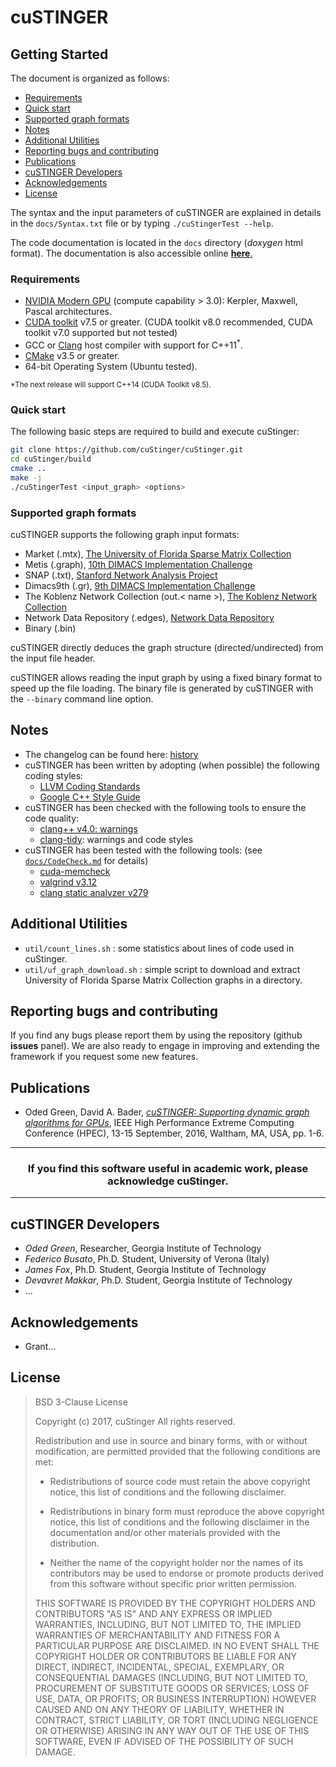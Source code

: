 # cuSTINGER #

## Getting Started ##

The document is organized as follows:

* [Requirements](#requirements)
* [Quick start](#quick-start)
* [Supported graph formats](#Supported-graph-formats)
* [Notes](#Notes)
* [Additional Utilities]()
* [Reporting bugs and contributing]()
* [Publications]()
* [cuSTINGER Developers]()
* [Acknowledgements]()
* [License]()

The syntax and the input parameters of cuSTINGER are explained in details in the
 `docs/Syntax.txt` file or by typing `./cuStingerTest --help`.

The code documentation is located in the `docs` directory
(*doxygen* html format).
The documentation is also accessible online
[**here**.](https://federicounivr.github.io/cuStinger/)

### Requirements ###

* [NVIDIA Modern GPU](https://developer.nvidia.com/cuda-gpus) (compute capability > 3.0): Kerpler, Maxwell, Pascal architectures.
* [CUDA toolkit](https://developer.nvidia.com/cuda-toolkit) v7.5 or greater. (CUDA toolkit v8.0 recommended, CUDA toolkit v7.0 supported but not tested)
* GCC or [Clang](https://clang.llvm.org) host compiler with support for C++11<sup>*</sup>.
* [CMake](https://cmake.org) v3.5 or greater.
* 64-bit Operating System (Ubuntu tested).

<sup>*The next release will support C++14 (CUDA Toolkit v8.5). </sup>

### Quick start ###

The following basic steps are required to build and execute cuStinger:
```bash
git clone https://github.com/cuStinger/cuStinger.git
cd cuStinger/build
cmake ..
make -j
./cuStingerTest <input_graph> <options>
```

### Supported graph formats ###

cuSTINGER supports the following graph input formats:

* Market (.mtx), [The University of Florida Sparse Matrix Collection](http://www.cise.ufl.edu/research/sparse/matrices/)
* Metis (.graph), [10th DIMACS Implementation Challenge](http://www.cc.gatech.edu/dimacs10/)
* SNAP (.txt), [Stanford Network Analysis Project](http://snap.stanford.edu/)
* Dimacs9th (.gr), [9th DIMACS Implementation Challenge](http://www.dis.uniroma1.it/challenge9/)
* The Koblenz Network Collection (out.< name >), [The Koblenz Network Collection](http://konect.uni-koblenz.de/)
* Network Data Repository (.edges), [Network Data Repository](http://networkrepository.com/index.php)
* Binary (.bin)

cuSTINGER directly deduces the graph structure (directed/undirected) from the input file header.

cuSTINGER allows reading the input graph by using a fixed binary format to speed up the file loading.
The binary file is generated by cuSTINGER with the `--binary` command line option.

## Notes ##

* The changelog can be found here: [history](https://federicounivr.github.io/cuStinger/html_dev/md_docs_History.html)
* cuSTINGER has been written by adopting (when possible) the following coding styles:
    * [LLVM Coding Standards](http://llvm.org/docs/CodingStandards.html)
    * [Google C++ Style Guide](https://google.github.io/styleguide/cppguide.html)
* cuSTINGER has been checked with the following tools to ensure the code quality:
    * [clang++ v4.0: warnings](https://clang.llvm.org/docs/DiagnosticsReference.html)
    * [clang-tidy](http://clang.llvm.org/extra/clang-tidy/): warnings and code styles
* cuSTINGER has been tested with the following tools: (see [`docs/CodeCheck.md`](https://federicounivr.github.io/cuStinger/html_dev/md_docs_CodeCheck.html) for details)
    * [cuda-memcheck](http://docs.nvidia.com/cuda/cuda-memcheck/)
    * [valgrind v3.12](http://valgrind.org/)
    * [clang static analyzer v279](https://clang-analyzer.llvm.org/)

## Additional Utilities ##

* `util/count_lines.sh` : some statistics about lines of code used in cuStinger.
* `util/uf_graph_download.sh` : simple script to download and extract University of Florida Sparse Matrix Collection graphs in a directory.

## Reporting bugs and contributing ##

If you find any bugs please report them by using the repository (github **issues** panel).
We are also ready to engage in improving and extending the framework if you request some new features.

## Publications ##

* Oded Green, David A. Bader, [*cuSTINGER: Supporting dynamic graph algorithms for GPUs*](https://www.researchgate.net/publication/308174457_cuSTINGER_Supporting_dynamic_graph_algorithms_for_GPUs), IEEE High Performance Extreme Computing Conference (HPEC), 13-15 September, 2016, Waltham, MA, USA, pp. 1-6.


---
### <center>If you find this software useful in academic work, please acknowledge cuStinger. </center> ###
***

## cuSTINGER Developers ##

* *Oded Green*, Researcher, Georgia Institute of Technology
* *Federico Busato*, Ph.D. Student, University of Verona (Italy)
* *James Fox*, Ph.D. Student, Georgia Institute of Technology
* *Devavret Makkar*, Ph.D. Student, Georgia Institute of Technology
* ...

## Acknowledgements ##

* Grant...

## License ##

> BSD 3-Clause License
>
> Copyright (c) 2017, cuStinger
> All rights reserved.
>
> Redistribution and use in source and binary forms, with or without
> modification, are permitted provided that the following conditions are met:
>
> * Redistributions of source code must retain the above copyright notice, this
>   list of conditions and the following disclaimer.
>
> * Redistributions in binary form must reproduce the above copyright notice,
>   this list of conditions and the following disclaimer in the documentation
>   and/or other materials provided with the distribution.
>
> * Neither the name of the copyright holder nor the names of its
>   contributors may be used to endorse or promote products derived from
>   this software without specific prior written permission.
>
> THIS SOFTWARE IS PROVIDED BY THE COPYRIGHT HOLDERS AND CONTRIBUTORS "AS IS"
> AND ANY EXPRESS OR IMPLIED WARRANTIES, INCLUDING, BUT NOT LIMITED TO, THE
> IMPLIED WARRANTIES OF MERCHANTABILITY AND FITNESS FOR A PARTICULAR PURPOSE ARE
> DISCLAIMED. IN NO EVENT SHALL THE COPYRIGHT HOLDER OR CONTRIBUTORS BE LIABLE
> FOR ANY DIRECT, INDIRECT, INCIDENTAL, SPECIAL, EXEMPLARY, OR CONSEQUENTIAL
> DAMAGES (INCLUDING, BUT NOT LIMITED TO, PROCUREMENT OF SUBSTITUTE GOODS OR
> SERVICES; LOSS OF USE, DATA, OR PROFITS; OR BUSINESS INTERRUPTION) HOWEVER
> CAUSED AND ON ANY THEORY OF LIABILITY, WHETHER IN CONTRACT, STRICT LIABILITY,
> OR TORT (INCLUDING NEGLIGENCE OR OTHERWISE) ARISING IN ANY WAY OUT OF THE USE
> OF THIS SOFTWARE, EVEN IF ADVISED OF THE POSSIBILITY OF SUCH DAMAGE.
